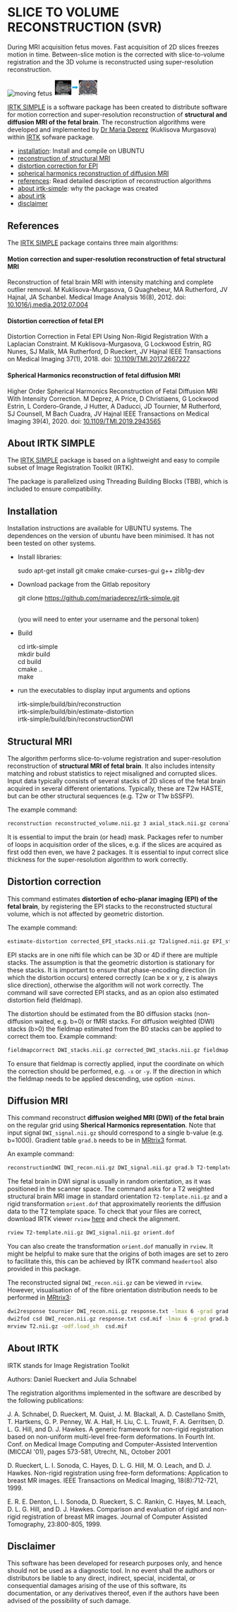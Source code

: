
# SLICE TO VOLUME RECONSTRUCTION (SVR)

During MRI acquisition fetus moves. Fast acquisition of 2D slices freezes motion in time. Between-slice motion is the corrected with slice-to-volume registration and the 3D volume is reconstructed using super-resolution reconstruction.

![moving fetus](https://github.com/mariadeprez/irtk-simple/blob/main/fetus.gif)
<img src="fetal_dMRI.png" alt="fetal MRI recon" width="100" align="centre"/>

[IRTK SIMPLE](https://github.com/mariadeprez/irtk-simple) is a  software package has been created to distribute software for motion correction and super-resolution reconstruction of **structural and diffusion MRI of the fetal brain**. The reconstruction algorithms were developed and implemented by [Dr Maria Deprez](https://www.kcl.ac.uk/people/maria-deprez) (Kuklisova Murgasova) within [IRTK](https://biomedia.doc.ic.ac.uk/software/irtk/) sofware package.

- [installation](https://github.com/mariadeprez/irtk-simple?tab=readme-ov-file#installation): Install and compile on UBUNTU
- [reconstruction of structural MRI](https://github.com/mariadeprez/irtk-simple?tab=readme-ov-file#structural-mri)
- [distortion correction for EPI](https://github.com/mariadeprez/irtk-simple?tab=readme-ov-file#distortion-correction)
- [spherical harmonics reconstruction of diffusion MRI](https://github.com/mariadeprez/irtk-simple?tab=readme-ov-file#diffusion-mri)
- [references](https://github.com/mariadeprez/irtk-simple?tab=readme-ov-file#references): Read detailed description of reconstruction algorithms
- [about irtk-simple](https://github.com/mariadeprez/irtk-simple?tab=readme-ov-file#about-irtk-simple): why the package was created
- [about irtk](https://github.com/mariadeprez/irtk-simple?tab=readme-ov-file#about-irtk)
- [disclaimer](https://github.com/mariadeprez/irtk-simple?tab=readme-ov-file#disclaimer)




References
----------

The [IRTK SIMPLE](https://github.com/mariadeprez/irtk-simple) package contains three main algorithms:

#### Motion correction and super-resolution reconstruction of fetal structural MRI
Reconstruction of fetal brain MRI with intensity matching and complete outlier removal. 
M Kuklisova-Murgasova, G Quaghebeur, MA Rutherford, JV Hajnal, JA Schanbel. 
Medical Image Analysis 16(8), 2012. doi: [10.1016/j.media.2012.07.004](https://doi.org/10.1016/j.media.2012.07.004)

#### Distortion correction of  fetal EPI
Distortion Correction in Fetal EPI Using Non-Rigid Registration With a Laplacian Constraint.
M Kuklisova-Murgasova, G Lockwood Estrin, RG Nunes, SJ Malik, MA Rutherford, D Rueckert, JV Hajnal
IEEE Transactions on Medical Imaging 37(1), 2018.
doi: [10.1109/TMI.2017.2667227](https://doi.org/10.1109/tmi.2017.2667227)

#### Spherical Harmonics reconstruction of fetal diffusion MRI
Higher Order Spherical Harmonics Reconstruction of Fetal Diffusion MRI With Intensity Correction.
M Deprez, A Price, D Christiaens, G Lockwood Estrin, L Cordero-Grande, J Hutter, A Daducci, JD Tournier, M Rutherford, SJ Counsell, M Bach Cuadra, JV Hajnal
IEEE Transactions on Medical Imaging 39(4), 2020.
doi: [10.1109/TMI.2019.2943565](https://doi.org/10.1109/tmi.2019.2943565)

About IRTK SIMPLE
-----
The [IRTK SIMPLE](https://github.com/mariadeprez/irtk-simple) package is based on a lightweight and easy to compile 
subset of Image Registration Toolkit (IRTK).

The package is parallelized using Threading Building Blocks (TBB), which is included
to ensure compatibility. 

Installation
------------

Installation instructions are available for UBUNTU systems. The dependences on the version of ubuntu have been minimised. It has not been tested on other systems.

* Install libraries:

	sudo apt-get install git cmake cmake-curses-gui g++ zlib1g-dev 

* Download package from the Gitlab repository

	git clone https://github.com/mariadeprez/irtk-simple.git
  	
	<br>(you will need to enter your username and the personal token)

* Build

	cd irtk-simple <br>
	mkdir build <br>
	cd build <br>
	cmake .. <br>
	make

* run the executables to display input arguments and options

	irtk-simple/build/bin/reconstruction <br>
	irtk-simple/build/bin/estimate-distortion <br>
	irtk-simple/build/bin/reconstructionDWI <br>

Structural MRI
---

The algorithm performs slice-to-volume registration and super-resolution reconstruction 
of **structural MRI of fetal brain**. It also includes intensity matching and robust statistics to 
reject misaligned and corrupted slices. Input data typically consists of several stacks of 2D slices 
of the fetal brain acquired in several different orientations. Typically, these are T2w HASTE, but
can be other structural sequences (e.g. T2w or T1w bSSFP). 

The example command:
```bash
reconstruction reconstructed_volume.nii.gz 3 axial_stack.nii.gz coronal_stack.nii.gz sagital_stack.nii.gz -mask axial_mask.nii.gz -packages 2 2 2 -thickness 2.5 2.5 2.5
```
It is essential to imput the brain (or head) mask. Packages refer to number of loops in acquisition order of the slices, 
e.g. if the slices are acquired as first odd then even, we have 2 packages. It is essential to input correct slice thickness 
for the super-resolution algorithm to work correctly.


Distortion correction
---

This command estimates **distortion of echo-planar imaging (EPI) of the fetal brain**, by registering the EPI stacks 
to the reconstructed stuctural volume, which is not affected by geometric distortion. 

The example command:
```bash
estimate-distortion corrected_EPI_stacks.nii.gz T2aligned.nii.gz EPI_stacks.nii.gz -thickness 3.5 -mask mask.nii.gz  -phase y  -packages 2 -save_fieldmap fieldmap.nii.gz  
```
EPI stacks are in one nifti file which can be 3D or 4D if there are multiple stacks. The assumption is that the geometric distortion is stationary for these stacks. 
It is important to ensure that phase-encoding direction (in which the distortion occurs) entered correctly (can be x or y, z is always slice direction), otherwise
the algorithm will not work correctly. The command will save corrected EPI stacks, and as an opion also estimated distortion field (fieldmap).

The distortion should be estimated from the B0 diffusion stacks (non-diffusion waited, e.g. b=0) or fMRI stacks. For diffusion weighted (DWI) stacks (b>0) 
the fieldmap estimated from the B0 stacks can be applied to correct them too. Example command:
```bash
fieldmapcorrect DWI_stacks.nii.gz corrected_DWI_stacks.nii.gz fieldmap.nii.gz -y
```
To ensure that fieldmap is correctly applied, input the coordinate on which the correction should be performed, 
e.g. `-x` or `-y`. If the direction in which the fieldmap needs to be applied descending, use option `-minus`.



Diffusion MRI
---
This command reconstruct **diffusion weighed MRI (DWI) of the fetal brain** on the regular grid using **Sherical Harmonics representation**. Note that input signal `DWI_signal.nii.gz` should correspond 
to a single b-value (e.g. b=1000). Gradient table `grad.b` needs to be in [MRtrix3](https://www.mrtrix.org/) format.

An example command:
```bash
reconstructionDWI DWI_recon.nii.gz DWI_signal.nii.gz grad.b T2-template.nii.gz orient.dof -mask $mask -packages 2 -resolution 2
```
The fetal brain in DWI signal is usually in random orientation, as it was positioned in the scanner space. The command asks for a T2 weighted structural brain MRI image in standard orientation `T2-template.nii.gz` and a rigid transformation `orient.dof` that approximatelly reorients the diffusion data to the T2 template space. To check that your files are correct, download IRTK viewer `rview` 
[here](https://www.doc.ic.ac.uk/~dr/software/download.html) and check the alignment.
```bash
rview T2-template.nii.gz DWI_signal.nii.gz orient.dof
```
You can also create the transformation `orient.dof` manually in `rview`. It might be helpful to make sure that the origins of both images are set to zero to facilitate this, this can be achieved by IRTK command `headertool` also provided in this package.

The reconstructed signal `DWI_recon.nii.gz` can be viewed in `rview`. However, visualisation of of the fibre orientation distribution needs to be performed in [MRtrix3](https://www.mrtrix.org/):
```bash
dwi2response tournier DWI_recon.nii.gz response.txt -lmax 6 -grad grad.b -mask mask.nii.gz
dwi2fod csd DWI_recon.nii.gz response.txt csd.mif -lmax 6 -grad grad.b -mask mask.nii.gz
mrview T2.nii.gz -odf.load_sh  csd.mif
```


About IRTK
---	

IRTK stands for Image Registration Toolkit

Authors: Daniel Rueckert and Julia Schnabel 

The registration algorithms implemented in the software are described by 
the following publications:

J. A. Schnabel, D. Rueckert, M. Quist, J. M. Blackall, A. D. Castellano Smith, 
T. Hartkens, G. P. Penney, W. A. Hall, H. Liu, C. L. Truwit, F. A. Gerritsen, 
D. L. G. Hill, and D. J. Hawkes. A generic framework for non-rigid registration 
based on non-uniform multi-level free-form deformations. In Fourth Int. Conf. on 
Medical Image Computing and Computer-Assisted Intervention (MICCAI '01), pages 
573-581, Utrecht, NL, October 2001

D. Rueckert, L. I. Sonoda, C. Hayes, D. L. G. Hill, M. O. Leach, and D. J. Hawkes. 
Non-rigid registration using free-form deformations: Application to breast MR 
images. IEEE Transactions on Medical Imaging, 18(8):712-721, 1999.

E. R. E. Denton, L. I. Sonoda, D. Rueckert, S. C. Rankin, C. Hayes, M. Leach, D. 
L. G. Hill, and D. J. Hawkes. Comparison and evaluation of rigid and non-rigid 
registration of breast MR images. Journal of Computer Assisted Tomography, 
23:800-805, 1999.

Disclaimer
---

This software has been developed for research purposes only, and hence should not be 
used as a diagnostic tool. In no event shall the authors or distributors be liable to 
any direct, indirect, special, incidental, or consequential damages arising of the use 
of this software, its documentation, or any derivatives thereof, even if the authors 
have been advised of the possibility of such damage.


